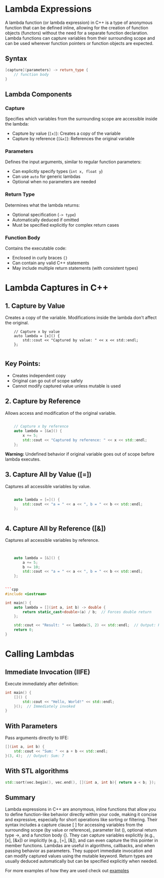 # Lambda Expressions

A lambda function (or lambda expression) in C++ is a type of anonymous function that can be defined inline, allowing for the creation of function objects (functors) without the need for a separate function declaration. Lambda functions can capture variables from their surrounding scope and can be used wherever function pointers or function objects are expected.

## Syntax

```cpp
[capture](parameters) -> return_type {
    // function body
}
```

## Lambda Components

### Capture
Specifies which variables from the surrounding scope are accessible inside the lambda:
- Capture by value (`[x]`): Creates a copy of the variable
- Capture by reference (`[&x]`): References the original variable

### Parameters
Defines the input arguments, similar to regular function parameters:
- Can explicitly specify types (`int x, float y`)
- Can use `auto` for generic lambdas
- Optional when no parameters are needed

### Return Type
Determines what the lambda returns:
- Optional specification (`-> type`)
- Automatically deduced if omitted
- Must be specified explicitly for complex return cases

### Function Body
Contains the executable code:
- Enclosed in curly braces `{}`
- Can contain any valid C++ statements
- May include multiple return statements (with consistent types)

# Lambda Captures in C++

## 1. Capture by Value
Creates a copy of the variable. Modifications inside the lambda don't affect the original.

```
    // Capture x by value
    auto lambda = [x]() {
        std::cout << "Captured by value: " << x << std::endl;
    };
    
```
## Key Points:

- Creates independent copy
- Original can go out of scope safely
- Cannot modify captured value unless mutable is used

## 2. Capture by Reference
Allows access and modification of the original variable.

```cpp
    
    // Capture x by reference
    auto lambda = [&x]() {
        x += 5;
        std::cout << "Captured by reference: " << x << std::endl;
    };


```
**Warning:**
Undefined behavior if original variable goes out of scope before lambda executes.

## 3. Capture All by Value ([=])
Captures all accessible variables by value.

```cpp

    auto lambda = [=]() {
        std::cout << "a = " << a << ", b = " << b << std::endl;
    };
    
```
## 4. Capture All by Reference ([&])
Captures all accessible variables by reference.
```cpp

    
    auto lambda = [&]() {
        a += 5;
        b += 10;
        std::cout << "a = " << a << ", b = " << b << std::endl;
    };
    

```cpp
#include <iostream>

int main() {
    auto lambda = [](int a, int b) -> double {
        return static_cast<double>(a) / b;  // Forces double return
    };

    std::cout << "Result: " << lambda(5, 2) << std::endl;  // Output: Result: 2.5
    return 0;
}
```
# Calling Lambdas
## Immediate Invocation (IIFE)
Execute immediately after definition:

```cpp
int main() {
    []() {
        std::cout << "Hello, World!" << std::endl;
    }();  // Immediately invoked
}
```
## With Parameters
Pass arguments directly to IIFE:
```cpp
[](int a, int b) {
    std::cout << "Sum: " << a + b << std::endl;
}(3, 4);  // Output: Sum: 7

```

## With STL algorithms
```cpp
std::sort(vec.begin(), vec.end(), [](int a, int b){ return a < b; });
```

## Summary

Lambda expressions in C++ are anonymous, inline functions that allow you to define function-like behavior directly within your code, making it concise and expressive, especially for short operations like sorting or filtering. Their syntax includes a capture clause [ ] for accessing variables from the surrounding scope (by value or reference), parameter list (), optional return type ->, and a function body {}. They can capture variables explicitly (e.g., [x], [&x]) or implicitly (e.g., [=], [&]), and can even capture the this pointer in member functions. Lambdas are useful in algorithms, callbacks, and when passing behavior as parameters. They support immediate invocation and can modify captured values using the mutable keyword. Return types are usually deduced automatically but can be specified explicitly when needed.

For more examples of how they are used check out [examples]()





